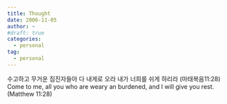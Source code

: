 ```yaml
---
title: Thought
date: 2006-11-05
author: ~
#draft: true
categories:
  - personal
tag:
  - personal
---
```




수고하고 무거운 짐진자들아 다 내게로 오라 내가 너희를 쉬게 하리라 (마태복음11:28)
Come to me, all you who are weary an burdened, and I will give you rest.(Matthew 11:28)      


 






